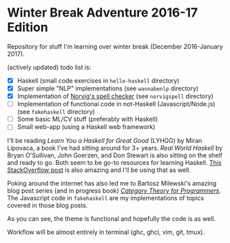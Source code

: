 # Winter Break Adventure 2016-17 Edition

Repository for stuff I'm learning over winter break (December 2016-January
2017).

(actively updated) todo list is:
 - [x] Haskell (small code exercises in `hello-haskell` directory)
 - [x] Super simple "NLP" implementations (see `wannabenlp` directory)
 - [x] Implementation of [Norvig's spell checker](http://norvig.com/spell-correct.html)
       (see `norvigspell` directory)
 - [ ] Implementation of functional code in not-Haskell (Javascript/Node.js)
       (see `fakehaskell` directory)
 - [ ] Some basic ML/CV stuff (preferably with Haskell)
 - [ ] Small web-app (using a Haskell web framework)

I'll be reading *Learn You a Haskell for Great Good* (LYHGG) by Miran
Lipovaca, a book I've had sitting around for 3+ years. *Real World Haskell* 
by Bryan O'Sullivan, John Goerzen, and Don Stewart is also sitting on the
shelf and ready to go. Both seem to be go-to resources for learning Haskell.
[This StackOverflow post](https://stackoverflow.com/questions/1012573/getting-started-with-haskell)
is also amazing and I'll be using that as well.

Poking around the internet has also led me to Bartosz Milewski's amazing
blog post series (and in progress book) *[Category Theory for Programmers](https://bartoszmilewski.com/2014/10/28/category-theory-for-programmers-the-preface/)*.
The Javascript code in `fakehaskell` are my implementations of topics covered
in those blog posts.

As you can see, the theme is functional and hopefully the code is as well.

Workflow will be almost entirely in terminal (ghc, ghci, vim, git, tmux).
